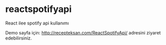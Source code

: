 # reactspotifyapi
React ilee spotify api kullanımı

Demo sayfa için: http://recepteksan.com/ReactSpotifyApi/ adresini ziyaret edebilirsiniz.
